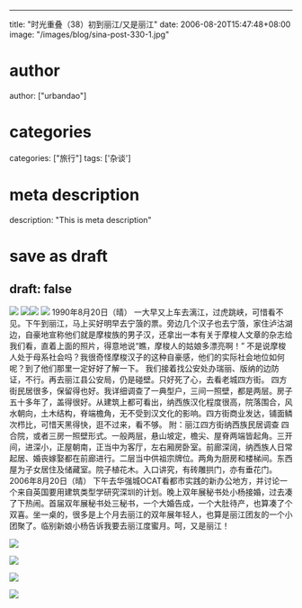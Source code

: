 
---
title: "时光重叠（38）初到丽江/又是丽江"
date: 2006-08-20T15:47:48+08:00
image: "/images/blog/sina-post-330-1.jpg"
# author
author: ["urbandao"]
# categories
categories: ["旅行"]
tags: ['杂谈']
# meta description
description: "This is meta description"
# save as draft
draft: false
---

![](/images/blog/sina-post-330-1.jpg)
![](/images/blog/sina-post-330-2.jpg)![](/images/blog/sina-post-330-3.jpg)
![](/images/blog/sina-post-330-4.jpg)
1990年8月20日（晴）
一大早又上车去漓江，过虎跳峡，可惜看不见。下午到丽江，马上买好明早去宁蒗的票。旁边几个汉子也去宁蒗，家住泸沽湖边，自豪地宣称他们就是摩梭族的男子汉，还拿出一本有关于摩梭人文章的杂志给我们看，直着上面的照片，得意地说“瞧，摩梭人的姑娘多漂亮啊！”
不是说摩梭人处于母系社会吗？我很奇怪摩梭汉子的这种自豪感，他们的实际社会地位如何呢？到了他们那里一定好好了解一下。
我们接着找公安处办瑞丽、版纳的边防证，不行。再去丽江县公安局，仍是碰壁。只好死了心，去看老城四方街。
四方街民居很多，保留得也好。我详细调查了一典型户，三间一照壁，都是两层。房子五十多年了，盖得很好。从建筑上都可看出，纳西族汉化程度很高，院落围合，风水朝向，土木结构，脊端檐角，无不受到汉文化的影响。四方街商业发达，铺面鳞次栉比，可惜天黑得快，逛不过来，看不够。
附：丽江四方街纳西族民居调查
四合院，或者三房一照壁形式。一般两层，悬山坡定，檐尖、屋脊两端皆起角。三开间，进深小，正屋朝南，正当中为客厅，左右厢房卧室。前廊深阔，纳西族人日常起居、婚丧嫁娶都在前廊进行。二层当中供祖宗牌位。两角为厨房和楼梯间。东西屋为子女居住及储藏室。院子植花木。入口讲究，有砖雕拱门，亦有垂花门。
2006年8月20日（晴）
下午去华强城OCAT看都市实践的新办公地方，并讨论一个来自英国要用建筑类型学研究深圳的计划。晚上双年展秘书处小杨接婚，过去凑了下热闹。首届双年展秘书处三秘书，一个大婚告成，一个大肚待产，也算凑了个双喜。坐一桌的，很多是上个月去丽江的双年展年轻人，也算是丽江团友的一个小团聚了。临别新娘小杨告诉我要去丽江度蜜月。呵，又是丽江！

![](/images/blog/sina-post-330-5.jpg)

![](/images/blog/sina-post-330-6.jpg)

![](/images/blog/sina-post-330-7.jpg)

![](/images/blog/sina-post-330-8.jpg)
